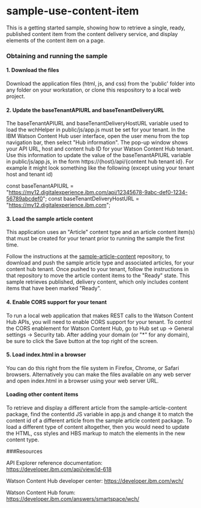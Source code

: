 # sample-use-content-item

This is a getting started sample, showing how to retrieve a single, ready, published content item from the content delivery service, and display elements of the content item on a page.

### Obtaining and running the sample

#### 1. Download the files

Download the application files (html, js, and css) from the 'public' folder into any folder on your workstation, or clone this respository to a local web project.

#### 2. Update the baseTenantAPIURL and baseTenantDeliveryURL

The baseTenantAPIURL and baseTenantDeliveryHostURL variable used to load the wchHelper in public/js/app.js must be set for your tenant. In the IBM Watson Content Hub user interface, open the user menu from the top navigation bar, then select "Hub information". The pop-up window shows your API URL, host and content hub ID for your Watson Content Hub tenant. Use this information to update the value of the baseTenantAPIURL variable in public/js/app.js, in the form https://{host}/api/{content hub tenant id}. For example it might look something like the following (except using your tenant host and tenant id)

const baseTenantAPIURL = "https://my12.digitalexperience.ibm.com/api/12345678-9abc-def0-1234-56789abcdef0";
const baseTenantDeliveryHostURL = "https://my12.digitalexperience.ibm.com";

#### 3. Load the sample article content

This application uses an "Article" content type and an article content item(s) that must be created for your tenant prior to running the sample the first time.

Follow the instructions at the [sample-article-content](https://github.com/ibm-wch/sample-article-content) repository, to download and push the sample article type and associated articles, for your content hub tenant.  Once pushed to your tenant, follow the instructions in that repository to move the article content items to the "Ready" state.   This sample retrieves published, delivery content, which only includes content items that have been marked "Ready".

#### 4. Enable CORS support for your tenant

To run a local web application that makes REST calls to the Watson Content Hub APIs, you will need to enable CORS support for your tenant. To control the CORS enablement for Watson Content Hub, go to Hub set up -> General settings -> Security tab. After adding your domain (or "*" for any domain), be sure to click the Save button at the top right of the screen.

#### 5. Load index.html in a browser

You can do this right from the file system in Firefox, Chrome, or Safari browsers. Alternatively you can make the files available on any web server and open index.html in a browser using your web server URL.

#### Loading other content items

To retrieve and display a different article from the sample-article-content package, find the contentId JS variable in app.js and change it to match the content id of a different article from the sample article content package.   To load a different type of content altogether, then you would need to update the HTML, css styles and HBS markup to match the elements in the new content type.

###Resources

API Explorer reference documentation: https://developer.ibm.com/api/view/id-618

Watson Content Hub developer center: https://developer.ibm.com/wch/

Watson Content Hub forum: https://developer.ibm.com/answers/smartspace/wch/
